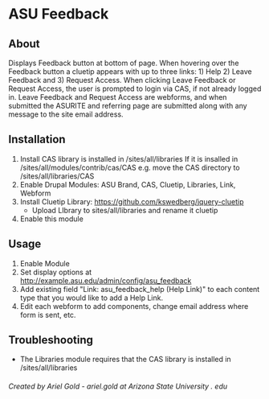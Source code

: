 # ASU Feedback #

## About ##
Displays Feedback button at bottom of page. When hovering over the Feedback button a
cluetip appears with up to three links: 1) Help 2) Leave Feedback and 3) Request Access.
When clicking Leave Feedback or Request Access, the user is prompted to login via CAS,
if not already logged in. Leave Feedback and Request Access are webforms, and when
submitted the ASURITE and referring page are submitted along with any message to the
site email address.

## Installation ##
1. Install CAS library is installed in /sites/all/libraries
   If it is insalled in /sites/all/modules/contrib/cas/CAS e.g. move the CAS
   directory to /sites/all/libraries/CAS
2. Enable Drupal Modules: ASU Brand, CAS, Cluetip, Libraries, Link, Webform
3. Install Cluetip Library: https://github.com/kswedberg/jquery-cluetip
   * Upload LIbrary to sites/all/libraries and rename it cluetip
4. Enable this module

## Usage ##
1. Enable Module
2. Set display options at http://example.asu.edu/admin/config/asu_feedback
3. Add existing field "Link: asu_feedback_help (Help Link)" to each content
  type that you would like to add a Help Link.
4. Edit each webform to add components, change email address where form is sent, etc.


## Troubleshooting ##
* The Libraries module requires that the CAS library is installed in /sites/all/libraries





###### Created by Ariel Gold - ariel.gold at Arizona State University . edu

